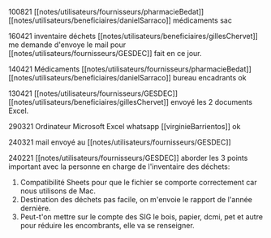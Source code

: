 100821 [[notes/utilisateurs/fournisseurs/pharmacieBedat]] [[notes/utilisateurs/beneficiaires/danielSarraco]] médicaments sac

160421 inventaire déchets [[notes/utilisateurs/beneficiaires/gillesChervet]] me demande d'envoye le mail pour [[notes/utilisateurs/fournisseurs/GESDEC]] fait en ce jour.

140421 Médicaments [[notes/utilisateurs/fournisseurs/pharmacieBedat]] [[notes/utilisateurs/beneficiaires/danielSarraco]] bureau encadrants ok

130421 [[notes/utilisateurs/fournisseurs/GESDEC]][[notes/utilisateurs/beneficiaires/gillesChervet]] envoyé les 2 documents Excel.

290321 Ordinateur Microsoft Excel whatsapp [[virginieBarrientos]] ok

240321 mail envoyé au [[notes/utilisateurs/fournisseurs/GESDEC]]

240221 [[notes/utilisateurs/fournisseurs/GESDEC]] aborder les 3 points important avec la personne en charge de l'inventaire des déchets:

1. Compatibilité Sheets pour que le fichier se comporte correctement car nous utilisons de Mac.
2. Destination des déchets pas facile, on m'envoie le rapport de l'année dernière.
3. Peut-t'on mettre sur le compte des SIG le bois, papier, dcmi, pet et autre pour réduire les encombrants, elle va se renseigner.


